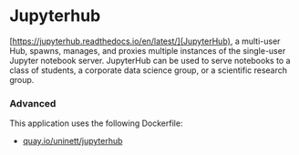 # Jupyterhub

[https://jupyterhub.readthedocs.io/en/latest/](JupyterHub), a multi-user Hub, spawns, manages, and proxies multiple instances
of the single-user Jupyter notebook server. JupyterHub can be used to serve
notebooks to a class of students, a corporate data science group, or a
scientific research group.


### Advanced
This application uses the following Dockerfile:
  - [quay.io/uninett/jupyterhub](https://github.com/UNINETT/helm-charts-dockerfiles/tree/38876f4/jupyterhub/Dockerfile)
